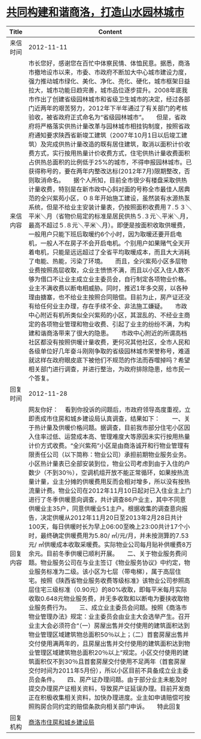 # <a href="http://www.shangluo.gov.cn/zmhd/ldxxxx.jsp?urltype=leadermail.LeaderMailContentUrl&wbtreeid=1112&leadermailid=1468">共同构建和谐商洛，打造山水园林城市</a>
| Title |                                                                                                                                                                                                                                                                                                                                                                                                                                                                                             Content                                                                                                                                                                                                                                                                                                                                                                                                                                                                                              |
|:-----:|--------------------------------------------------------------------------------------------------------------------------------------------------------------------------------------------------------------------------------------------------------------------------------------------------------------------------------------------------------------------------------------------------------------------------------------------------------------------------------------------------------------------------------------------------------------------------------------------------------------------------------------------------------------------------------------------------------------------------------------------------------------------------------------------------------------------------------------------------------------------------------------------------------------------------------------------------------------------------------------------------|
| 来信时间  | 2012-11-11                                                                                                                                                                                                                                                                                                                                                                                                                                                                                                                                                                                                                                                                                                                                                                                                                                                                                                                                                                                       |
| 来信内容  | 市长您好，感谢您在百忙中体察民情、体恤民意。据悉，商洛市撤地设市以来，市委、市政府不断加大中心城市建设力度，强力推动城市绿化、美化、净化、亮化、硬化，城市框架日益拉大，城市功能日趋完善，城市品位逐步提升。2008年底我市作出了创建省级园林城市和省级卫生城市的决定，经过各部门近两年的艰苦努力，2012年下半年通过了有关部门的考核验收，被省政府正式命名为“省级园林城市”。　　但是，省政府将严格落实供热计量改革与园林城市相挂钩制度，按照省政府通知要求陕西省新竣工建筑（2007年10月1日以后竣工建筑）及完成供热计量改造的既有居住建筑，取消以面积计价收费方式，实行按用热量计价收费方式，住宅供热计量收费面积占供热总面积的比例低于25%的城市，不得申报园林城市。已获得称号的，要在两年内整改达标(2012年7月)限期整改，否则取消命名。　　据个人所知，目前全市很少有楼盘采取供热计量收费，特别是在新市政中心斜对面的号称全市最佳人居典范的全兴紫苑小区，０８年开始施工建设，虽然装有水源热泵系统，但是不给业主安装计量表，仍按照面积收费用７.５３＼平米＼月（省物价局定的标准是居民供热５.３元＼平米＼月，最高不超过５.８元＼平米＼月）。即便是按面积收取供暖费，一般用户只能下班后取暖约6个小时，因为取暖还要开启电机，一般人不在房子不会开启电机。个别用户如果赌气全天开着电机，只能是远远超过了全省平均取暖成本，而且大大消耗了电能、热能，污染了环境。　　而且，全兴紫苑小区多层物业费按照高层收取，众业主愤愤不满，而且以小区入住人数不够为借口不让业主成立业主委员会，自行制定各项物业价格。业主不满收费以断电相威胁。同时，推迟1年多交房，以各种理由搪塞，也不给业主按照合同赔偿。目前为止，房产证还没有给任何业主办理，存在手续不全、非法施工嫌疑。　　市政中心附近有机所类似全兴紫苑的小区，其混乱的、不经业主商定的各项物业管理和物业收费、引起了业主的纷纷不满，为构建和谐商洛带来了很大的隐患。　　市政中心附近的所谓高档社区都没有按照供暖计量收费，更何况其他社区，全市人民和各级单位好几年奋斗刚刚争取的省级园林城市荣誉称号，难道就这样在政府眼皮底下被他们不规范的作法而吞噬掉吗？希望相关部门进行调查，并进行整治，为政府排除隐患，给市民一个答复。 |
| 回复时间  | 2012-11-28                                                                                                                                                                                                                                                                                                                                                                                                                                                                                                                                                                                                                                                                                                                                                                                                                                                                                                                                                                                       |
| 回复内容  | 网友你好：    看到你投诉的问题后，市政府领导高度重视，立即责成市住房和城乡建设局认真调查，结果如下：　　一、关于热计量及供暖价格问题。据调查，目前我市部分住宅小区因入住率过低、运营成本高、管理难度大等原因未实行按用热量计价方式收费。“全兴紫苑”小区是由商洛诚开和行物业管理有限责任公司（以下简称：物业公司）承担前期物业服务业务。小区热计量表已全部安装到位，物业公司考虑到由于入住的户数少（不到30％），空调机组开放不能正常循环，如果按热流量计量，业主分摊的供暖费用反而会相对增多，所以没有按热流量计费。物业公司在2012年11月10日起对已入住业主上门进行了冬季供暖意向调查，共计调查86户业主，其中不同意供暖业主35户，同意供暖业51主户。根据收集的调查意向报告，决定供暖从2012年11月20日至2013年2月28日共计100天，每日供暖时长为早上06:00至晚上23:00共计17个小时，最终确定供暖费用为5.80/ ㎡/元/月，并未按测算的7.53元/ ㎡供暖成本收取采暖费。实际物业公司每月贴补供暖费8万余元。目前冬季供暖已顺利开展。　　二、关于物业服务费问题。物业服务公司在与业主签订《物业服务协议》中约定，物业服务标准为二级。该小区为七层（带电梯），属于高层住宅。按照《陕西省物业服务收费等级标准》该物业公司参照高层住宅三级标准（0.90元）的80%收取，即每平米每月实际收取0.648元物业服务费，并无多收取和以断电为要挟收取物业服务费行为。　　三、成立业主委员会问题。按照《商洛市物业管理办法》规定：业主委员会由业主大会选举产生。召开业主大会必须符合“（一）房屋出售并交付使用的建筑面积达到物业管理区域建筑物总面积50％以上；（二）首套房屋出售并交付使用满两年的，且房屋出售并交付使用的建筑面积达到物业管理区域建筑物总面积20％以上”规定。小区交付使用的建筑面积仅不到30％且首套房屋交付使用不足两年（首套房屋交付时间为2011年5月份），所以小区目前不具备成立业主委员会条件。　　四、房产证办理问题。由于部分业主未能及时提交办理房产证相关资料，导致房产证延误办理。目前开发商正在积极收集相关资料，加快办理进度。业主如申请赔偿可按照购房合同约定的赔偿条款向相关部门申诉。　　特此回复         |
| 回复机构  | <a href="../../category/agencies/商洛市住房和城乡建设局.md">商洛市住房和城乡建设局</a>                                                                                                                                                                                                                                                                                                                                                                                                                                                                                                                                                                                                                                                                                                                                                                                                                                                                                                                                 |